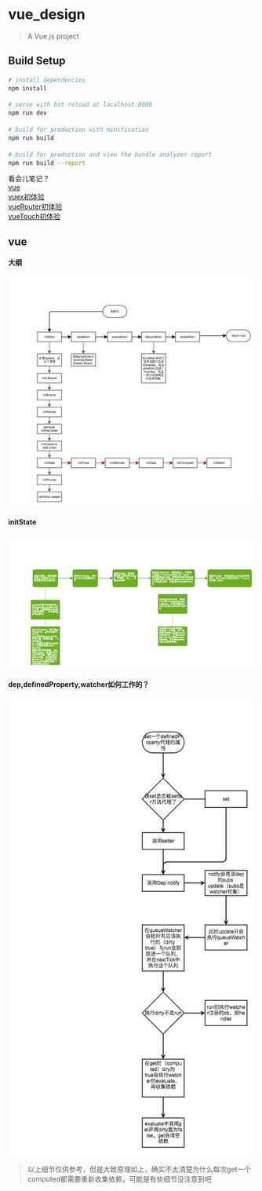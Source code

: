 # vue_design

> A Vue.js project

## Build Setup

``` bash
# install dependencies
npm install

# serve with hot reload at localhost:8080
npm run dev

# build for production with minification
npm run build

# build for production and view the bundle analyzer report
npm run build --report
```

看会儿笔记？  
[vue](#vue)  
[vuex初体验](./vuex.md)  
[vueRouter初体验](./vuerouter.md)  
[vueTouch初体验](./vuetouch.md)

## vue
#### 大纲
![](./file/vue.png)  
#### initState
![](./file/initState.png)  
#### dep,definedProperty,watcher如何工作的？
![](./file/set.png)  
> 以上细节仅供参考，但是大致原理如上，确实不太清楚为什么每次get一个computed都需要重新收集依赖，可能是有些细节没注意到吧
